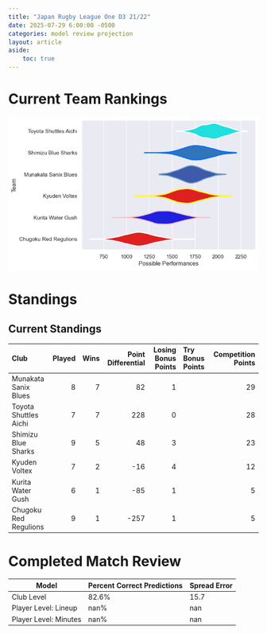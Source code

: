 ```yaml
---  
title: "Japan Rugby League One D3 21/22"  
date: 2025-07-29 6:00:00 -0500  
categories: model review projection  
layout: article  
aside:  
    toc: true  
---
```

# Current Team Rankings


![Club Rankings](plots/rankings_Japan_Rugby_League_One_D3_2122.png)
# Standings

## Current Standings


| Club                  |   Played |   Wins |   Point Differential |   Losing Bonus Points | Try Bonus Points   |   Competition Points |
|:----------------------|---------:|-------:|---------------------:|----------------------:|:-------------------|---------------------:|
| Munakata Sanix Blues  |        8 |      7 |                   82 |                     1 |                    |                   29 |
| Toyota Shuttles Aichi |        7 |      7 |                  228 |                     0 |                    |                   28 |
| Shimizu Blue Sharks   |        9 |      5 |                   48 |                     3 |                    |                   23 |
| Kyuden Voltex         |        7 |      2 |                  -16 |                     4 |                    |                   12 |
| Kurita Water Gush     |        6 |      1 |                  -85 |                     1 |                    |                    5 |
| Chugoku Red Regulions |        9 |      1 |                 -257 |                     1 |                    |                    5 |



# Completed Match Review


| Model | Percent Correct Predictions | Spread Error |
| ------ | ------ | ------ |
| Club Level | 82.6% | 15.7 |
| Player Level: Lineup | nan% | nan |
| Player Level: Minutes | nan% | nan |

